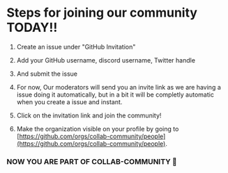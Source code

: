 # Steps for joining our community TODAY!!

1. Create an issue under "GitHub Invitation"

2. Add your GitHub username, discord username, Twitter handle

3. And submit the issue

4. For now, Our moderators will send you an invite link as we are having a issue doing it automatically, but in a bit it will be completly automatic when you create a issue and instant.

5. Click on the invitation link and join the community!

6. Make the organization visible on your profile by going to [https://github.com/orgs/collab-community/people](https://github.com/orgs/collab-community/people).

### NOW YOU ARE PART OF COLLAB-COMMUNITY 🎉
